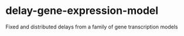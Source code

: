 # delay-gene-expression-model
Fixed and distributed delays from a family of gene transcription models
